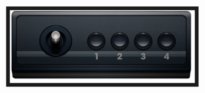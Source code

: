 <p align="left">
<a href="https://app.gpv.gg/g/NMZUMhsmz7?p=1">
<img src="https://raw.githubusercontent.com/EjKejEj/Beta-Gamepad-Viewer-Skins/eee768118c1a446d76aaa68d83f66267463b3b0f/Vectrex/base.svg" width="509" height="198" border="10"/>
</p>
